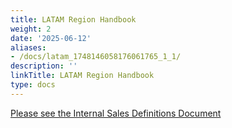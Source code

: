 ```yaml
---
title: LATAM Region Handbook
weight: 2
date: '2025-06-12'
aliases:
- /docs/latam_1748146058176061765_1_1/
description: ''
linkTitle: LATAM Region Handbook
type: docs
---
```


[Please see the Internal Sales Definitions Document](https://docs.google.com/document/d/1UaKPTQePAU1RxtGSVb-BujdKiPVoepevrRh8q5bvbBg/edit#bookmark=id.sq561r1hlx8j)
